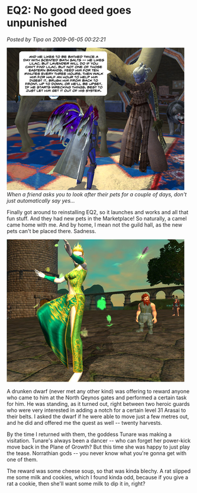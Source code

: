 # EQ2: No good deed goes unpunished

*Posted by Tipa on 2009-06-05 00:22:21*

![Camel Day Care](../../../uploads/2009/06/cameldaycare.jpg "Camel Day Care")  
*When a friend asks you to look after their pets for a couple of days, don't just automatically say yes...*

Finally got around to reinstalling EQ2, so it launches and works and all that fun stuff. And they had new pets in the Marketplace! So naturally, a camel came home with me. And by home, I mean not the guild hall, as the new pets can't be placed there. Sadness.

![Tunare dances for the crowd](../../../uploads/2009/06/everquest2-2009-06-04-22-31-32-96.jpg "Tunare dances for the crowd")

A drunken dwarf (never met any other kind) was offering to reward anyone who came to him at the North Qeynos gates and performed a certain task for him. He was standing, as it turned out, right between two heroic guards who were very interested in adding a notch for a certain level 31 Arasai to their belts. I asked the dwarf if he were able to move just a few metres out, and he did and offered me the quest as well -- twenty harvests.

By the time I returned with them, the goddess Tunare was making a visitation. Tunare's always been a dancer -- who can forget her power-kick move back in the Plane of Growth? But this time she was happy to just play the tease. Norrathian gods -- you never know what you're gonna get with one of them.

The reward was some cheese soup, so that was kinda blechy. A rat slipped me some milk and cookies, which I found kinda odd, because if you give a rat a cookie, then she'll want some milk to dip it in, right?

